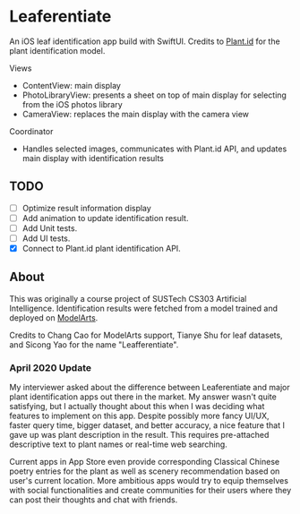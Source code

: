 # Leaferentiate

An iOS leaf identification app build with SwiftUI. Credits to [Plant.id](https://plant.id) for the plant identification model.

Views

- ContentView: main display
- PhotoLibraryView: presents a sheet on top of main display for selecting from the iOS photos library
- CameraView: replaces the main display with the camera view

Coordinator

- Handles selected images, communicates with Plant.id API, and updates main display with identification results

## TODO

- [ ] Optimize result information display
- [ ] Add animation to update identification result.
- [ ] Add Unit tests.
- [ ] Add UI tests.
- [x] Connect to Plant.id plant identification API.

## About

This was originally a course project of SUSTech CS303 Artificial Intelligence. Identification results were fetched from a model trained and deployed on [ModelArts](https://www.huaweicloud.com/intl/en-us/product/modelarts.html).

Credits to Chang Cao for ModelArts support, Tianye Shu for leaf datasets, and Sicong Yao for the name "Leafferentiate".

### April 2020 Update

My interviewer asked about the difference between Leaferentiate and major plant identification apps out there in the market. My answer wasn't quite satisfying, but I actually thought about this when I was deciding what features to implement on this app. Despite possibly more fancy UI/UX, faster query time, bigger dataset, and better accuracy, a nice feature that I gave up was plant description in the result. This requires pre-attached descriptive text to plant names or real-time web searching.

Current apps in App Store even provide corresponding Classical Chinese poetry entries for the plant as well as scenery recommendation based on user's current location. More ambitious apps would try to equip themselves with social functionalities and create communities for their users where they can post their thoughts and chat with friends.
